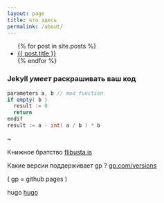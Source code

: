 ```yaml
---
layout: page
title: кто здесь
permalink: /about/
---
```


<ul>
  {% for post in site.posts %}
    <li>
      <a href="{{ post.url }}">{{ post.title }}</a>
    </li>
  {% endfor %}
</ul>

### Jekyll *умеет* раскрашивать ваш код 

```java
parameters a, b // mod function
if empty( b )
  result := 0
  return
endif
result := a - int( a / b ) * b  
```
~

Книжное братство [flibusta.is](https://flibusta.is)

Какие версии поддерживает gp ? [gp.com/versions](https://pages.github.com/versions)

( gp = github pages )

hugo [hugo](https://hisava.github.io/hugo)

